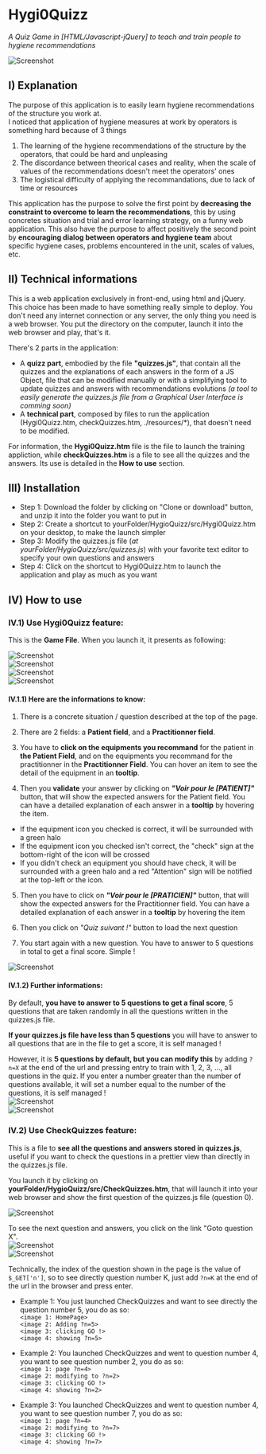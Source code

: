 # Hygi0Quizz
*A Quiz Game in [HTML/Javascript-jQuery] to teach and train people to hygiene recommendations*

![Screenshot](./imgReadMe/Example.png)

## I) Explanation
The purpose of this application is to easily learn hygiene recommendations of the structure you work at.  
I noticed that application of hygiene measures at work by operators is something hard because of 3 things
1) The learning of the hygiene recommendations of the structure by the operators, that could be hard and unpleasing
2) The discordance between theorical cases and reality, when the scale of values of the recommendations doesn't meet the operators' ones
3) The logistical difficulty of applying the recommandations, due to lack of time or resources

This application has the purpose to solve the first point by **decreasing the constraint to overcome to learn the recommendations**, this by using concretes situation and trial and error learning strategy, on a funny web application.
This also have the purpose to affect positively the second point by **encouraging dialog between operators and hygiene team** about specific hygiene cases, problems encountered in the unit, scales of values, etc.

## II) Technical informations
This is a web application exclusively in front-end, using html and jQuery. This choice has been made to have something really simple to deploy. You don't need any internet connection or any server, the only thing you need is a web browser. You put the directory on the computer, launch it into the web browser and play, that's it.  
  
There's 2 parts in the application: 
- A **quizz part**, embodied by the file **"quizzes.js"**, that contain all the quizzes and the explanations of each answers in the form of a JS Object, file that can be modified manually or with a simplifying tool to update quizzes and answers with recommendations evolutions *(a tool to easily generate the quizzes.js file from a Graphical User Interface is comming soon)*
- A **technical part**, composed by files to run the application (Hygi0Quizz.htm, checkQuizzes.htm, ./resources/\*), that doesn't need to be modified.

For information, the **Hygi0Quizz.htm** file is the file to launch the training appliction, while **checkQuizzes.htm** is a file to see all the quizzes and the answers. Its use is detailed in the **How to use** section. 

## III) Installation
- Step 1: Download the folder by clicking on "Clone or download" button, and unzip it into the folder you want to put in 
- Step 2: Create a shortcut to yourFolder/HygioQuizz/src/Hygi0Quizz.htm on your desktop, to make the launch simpler
- Step 3: Modify the quizzes.js file (*at yourFolder/HygioQuizz/src/quizzes.js*) with your favorite text editor to specify your own questions and answers
- Step 4: Click on the shortcut to Hygi0Quizz.htm to launch the application and play as much as you want

## IV) How to use
### IV.1) Use Hygi0Quizz feature:
This is the **Game File**. When you launch it, it presents as following:  
  
![Screenshot](./imgReadMe/struct.png)  
![Screenshot](./imgReadMe/selection.png)  
![Screenshot](./imgReadMe/valPat.png)  
![Screenshot](./imgReadMe/valPrac.png)  

#### IV.1.1) Here are the informations to know:  
1)  There is a concrete situation / question described at the top of the page.  
  
2)  There are 2 fields: a **Patient field**, and a **Practitionner field**.  
  
3)  You have to **click on the equipments you recommand** for the patient in **the Patient Field**, and on the equipments you recommand for the practitionner in the **Practitionner Field**. You can hover an item to see the detail of the equipment in an **tooltip**.    
  
4) Then you **validate** your answer by clicking on **_"Voir pour le [PATIENT]"_** button, that will show the expected answers for the Patient field. You can have a detailed explanation of each answer in a **tooltip** by hovering the item.
- If the equipment icon you checked is correct, it will be surrounded with a green halo
- If the equipment icon you checked isn't correct, the "check" sign at the bottom-right of the icon will be crossed
- If you didn't check an equipment you should have check, it will be surrounded with a green halo and a red "Attention" sign will be notified at the top-left or the icon.
  
5) Then you have to click on **_"Voir pour le [PRATICIEN]"_** button, that will show the expected answers for the Practitionner field. You can have a detailed explanation of each answer in a **tooltip** by hovering the item  
  
6) Then you click on *"Quiz suivant !"* button to load the next question  
  
7) You start again with a new question. You have to answer to 5 questions in total to get a final score. Simple !  
  
![Screenshot](./imgReadMe/final.png)  
  
#### IV.1.2) Further informations:
By default, **you have to answer to 5 questions to get a final score**, 5 questions that are taken randomly in all the questions written in the quizzes.js file.  
  
**If your quizzes.js file have less than 5 questions** you will have to answer to all questions that are in the file to get a score, it is self managed !  
  
However, it is **5 questions by default, but you can modify this** by adding `?n=X` at the end of the url and pressing entry to train with 1, 2, 3, ..., all questions in the quiz. If you enter a number greater than the number of questions available, it will set a number equal to the number of the questions, it is self managed !  
![Screenshot](./imgReadMe/furth1.png)  
![Screenshot](./imgReadMe/furth2.png)  
  
### IV.2) Use CheckQuizzes feature:
This is a file to **see all the questions and answers stored in quizzes.js**, useful if you want to check the questions in a prettier view than directly in the quizzes.js file.  
  
You launch it by clicking on **yourFolder/HygioQuizz/src/CheckQuizzes.htm**, that will launch it into your web browser and show the first question of the quizzes.js file (question 0).  
  
![Screenshot](./imgReadMe/checkQuizzesHome.png)  
  
To see the next question and answers, you click on the link "Goto question X".  
![Screenshot](./imgReadMe/checkQuizzesHome1.png)  
![Screenshot](./imgReadMe/checkQuizzesHome2.png)    

Technically, the index of the question shown in the page is the value of `$_GET['n']`, so to see directly question number K, just add `?n=K` at the end of the url in the browser and press enter.  
  
- Example 1: You just launched CheckQuizzes and want to see directly the question number 5, you do as so:  
`<image 1: HomePage>`  
`<image 2: Adding ?n=5>`  
`<image 3: clicking GO !>`  
`<image 4: showing ?n=5>`

- Example 2: You launched CheckQuizzes and went to question number 4, you want to see question number 2, you do as so:  
`<image 1: page ?n=4>`  
`<image 2: modifying to ?n=2>`  
`<image 3: clicking GO !>`  
`<image 4: showing ?n=2>`  

- Example 3: You launched CheckQuizzes and went to question number 4, you want to see question number 7, you do as so:  
`<image 1: page ?n=4>`  
`<image 2: modifying to ?n=7>`  
`<image 3: clicking GO !>`  
`<image 4: showing ?n=7>`  
